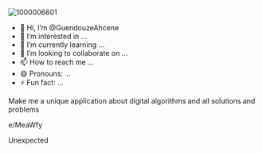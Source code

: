 ![1000006601](https://github.com/user-attachments/assets/5ae09009-a196-4cca-b1fa-d491067bee80)
- 👋 Hi, I’m @GuendouzeAhcene
- 👀 I’m interested in ...
- 🌱 I’m currently learning ...
- 💞️ I’m looking to collaborate on ...
- 📫 How to reach me ...
- 😄 Pronouns: ...
- ⚡ Fun fact: ...

<!---
GuendouzeAhcene/GuendouzeAhcene is a ✨ special ✨ repository because its `README.md` (this file) appears on your GitHub profile.
You can click the Preview link to take a look at your changes.
--->Make me a unique application about digital algorithms and all solutions and problems 



e/MeaWfy



Unexpected 
